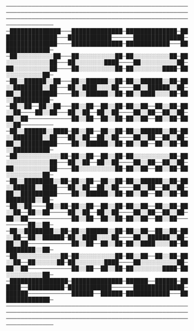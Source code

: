 # 
───────────────────────────────────────────────────────────────────────────────────────────────────────────────────────────────────────────────────────────────────
─██████████████───██████████████─██████████████─████████████████───████████████──────██████████████─██████████████────██████████████─████████████───██████████████─
─██░░░░░░░░░░██───██░░░░░░░░░░██─██░░░░░░░░░░██─██░░░░░░░░░░░░██───██░░░░░░░░████────██░░░░░░░░░░██─██░░░░░░░░░░██────██░░░░░░░░░░██─██░░░░░░░░████─██░░░░░░░░░░██─
─██░░██████░░██───██░░██████░░██─██░░██████░░██─██░░████████░░██───██░░████░░░░██────██░░██████░░██─██░░██████████────██░░██████░░██─██░░████░░░░██─██░░██████████─
─██░░██──██░░██───██░░██──██░░██─██░░██──██░░██─██░░██────██░░██───██░░██──██░░██────██░░██──██░░██─██░░██────────────██░░██──██░░██─██░░██──██░░██─██░░██─────────
─██░░██████░░████─██░░██──██░░██─██░░██████░░██─██░░████████░░██───██░░██──██░░██────██░░██──██░░██─██░░██████████────██░░██████░░██─██░░██──██░░██─██░░██████████─
─██░░░░░░░░░░░░██─██░░██──██░░██─██░░░░░░░░░░██─██░░░░░░░░░░░░██───██░░██──██░░██────██░░██──██░░██─██░░░░░░░░░░██────██░░░░░░░░░░██─██░░██──██░░██─██░░░░░░░░░░██─
─██░░████████░░██─██░░██──██░░██─██░░██████░░██─██░░██████░░████───██░░██──██░░██────██░░██──██░░██─██░░██████████────██░░██████░░██─██░░██──██░░██─██████████░░██─
─██░░██────██░░██─██░░██──██░░██─██░░██──██░░██─██░░██──██░░██─────██░░██──██░░██────██░░██──██░░██─██░░██────────────██░░██──██░░██─██░░██──██░░██─────────██░░██─
─██░░████████░░██─██░░██████░░██─██░░██──██░░██─██░░██──██░░██████─██░░████░░░░██────██░░██████░░██─██░░██────────────██░░██──██░░██─██░░████░░░░██─██████████░░██─
─██░░░░░░░░░░░░██─██░░░░░░░░░░██─██░░██──██░░██─██░░██──██░░░░░░██─██░░░░░░░░████────██░░░░░░░░░░██─██░░██────────────██░░██──██░░██─██░░░░░░░░████─██░░░░░░░░░░██─
─████████████████─██████████████─██████──██████─██████──██████████─████████████──────██████████████─██████────────────██████──██████─████████████───██████████████─
───────────────────────────────────────────────────────────────────────────────────────────────────────────────────────────────────────────────────────────────────
